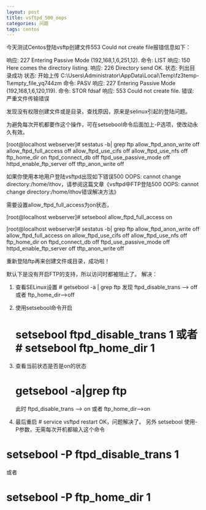 ```yaml
---
layout: post
title: vsftpd_500_oops
categories: 问题
tags: centos
---
```



今天测试Centos登陆vsftp创建文件553 Could not create file报错信息如下：

响应: 227 Entering Passive Mode (192,168,1,6,251,12).
命令: LIST
响应: 150 Here comes the directory listing.
响应: 226 Directory send OK.
状态: 列出目录成功
状态: 开始上传 C:\Users\Administrator\AppData\Local\Temp\fz3temp-1\empty_file_yq744zm
命令: PASV
响应: 227 Entering Passive Mode (192,168,1,6,120,119).
命令: STOR fdsaf
响应: 553 Could not create file.
错误: 严重文件传输错误

发现没有权限创建文件或是目录，查找原因，原来是selinux引起的登陆问题。

为避免每次开机都要作这个操作，可在setsebool命令后面加上-P选项，使改动永久有效。

[root@localhost webserver]# sestatus -b| grep ftp
allow_ftpd_anon_write                       off
allow_ftpd_full_access                      off
allow_ftpd_use_cifs                         off
allow_ftpd_use_nfs                          off
ftp_home_dir                                on
ftpd_connect_db                             off
ftpd_use_passive_mode                       off
httpd_enable_ftp_server                     off
tftp_anon_write                             off

如果你使用本地用户登陆vsftpd出现如下错误500 OOPS: cannot change directory:/home/ithov，请参阅这篇文章《vsftpd中FTP登陆500 OOPS: cannot change directory:/home/ithov错误解决方法》

需要设置allow_ftpd_full_access为on状态，

[root@localhost webserver]# setsebool allow_ftpd_full_access on

[root@localhost webserver]# sestatus -b| grep ftp
allow_ftpd_anon_write                       off
allow_ftpd_full_access                      on
allow_ftpd_use_cifs                         off
allow_ftpd_use_nfs                          off
ftp_home_dir                                on
ftpd_connect_db                             off
ftpd_use_passive_mode                       off
httpd_enable_ftp_server                     off
tftp_anon_write                             off

重新登陆ftp再来创建文件或目录，成功啦！


默认下是没有开启FTP的支持，所以访问时都被阻止了。
解决：

1.   查看SELinux设置
          # getsebool -a | grep ftp
发现 ftpd_disable_trans –> off   或者      ftp_home_dir–>off

2.   使用setsebool命令开启
     # setsebool ftpd_disable_trans 1     或者    # setsebool ftp_home_dir 1

3.   查看当前状态是否是on的状态
       # getsebool -a|grep ftp
      此时  ftpd_disable_trans –> on     或者    ftp_home_dir–>on
4. 最后重启     # service vsftpd restart
   OK，问题解决了。
另外     setsebool 使用-P参数，无需每次开机都输入这个命令
# setsebool -P ftpd_disable_trans 1
或者
# setsebool -P ftp_home_dir 1
